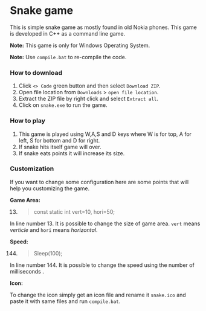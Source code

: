 # Snake game
This is simple snake game as mostly found in old Nokia phones. This game is developed in C++ as a command line game.

**Note:** This game is only for Windows Operating System.

**Note:** Use `compile.bat` to re-compile the code.
### How to download
1. Click `<> Code` green button and then select `Download ZIP`.
2. Open file location from `Downloads` > `open file location`.
3. Extract the ZIP file by right click and select `Extract all`.
4. Click on `snake.exe` to run the game.
### How to play
1. This game is played using W,A,S and D keys where W is for top, A for left, S for bottom and D for right.
2. If snake hits itself game will over.
3. If snake eats points it will increase its size.
### Customization
If you want to change some configuration here are some points that will help you customizing the game.

**Game Area:**

13. >const static int vert=10, hori=50;

In line number 13. It is possible to change the size of game area. `vert` means _verticle_ and `hori` means _horizontal_.

**Speed:**

144. >Sleep(100);

In line number 144. It is possible to change the speed using the number of milliseconds .

**Icon:**

To change the icon simply get an icon file and rename it `snake.ico` and paste it with same files and run `compile.bat`.